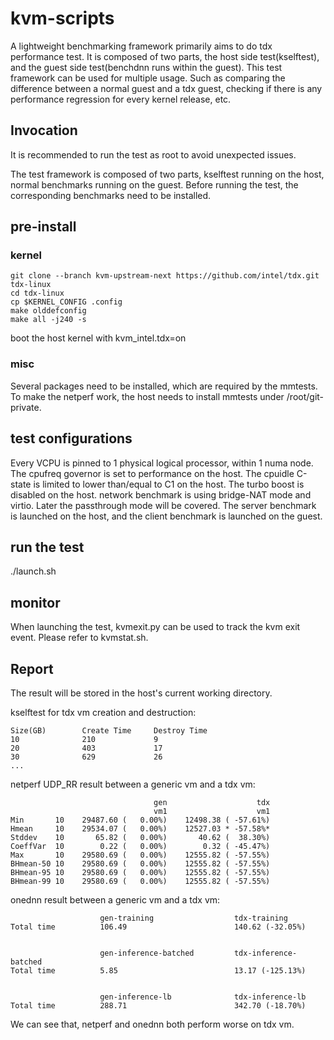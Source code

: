 # kvm-scripts

A lightweight benchmarking framework primarily aims to do tdx
performance test. It is composed of two parts, the host side
test(kselftest), and the guest side test(benchdnn runs within
the guest). This test framework can be used for multiple usage.
Such as comparing the difference between a normal guest and a tdx
guest, checking if there is any performance regression for every
kernel release, etc.

## Invocation

It is recommended to run the test as root to avoid unexpected issues.

The test framework is composed of two parts, kselftest running
on the host, normal benchmarks running on the guest. Before running
the test, the corresponding benchmarks need to be installed.

## pre-install

### kernel
```
git clone --branch kvm-upstream-next https://github.com/intel/tdx.git tdx-linux
cd tdx-linux
cp $KERNEL_CONFIG .config
make olddefconfig
make all -j240 -s
```

boot the host kernel with kvm_intel.tdx=on

### misc

Several packages need to be installed, which are required by the mmtests.
To make the netperf work, the host needs to install mmtests under /root/git-private.

## test configurations

Every VCPU is pinned to 1 physical logical processor, within 1 numa node.
The cpufreq governor is set to performance on the host.
The cpuidle C-state is limited to lower than/equal to C1 on the host.
The turbo boost is disabled on the host.
network benchmark is using bridge-NAT mode and virtio. Later the passthrough
mode will be covered. The server benchmark is launched on the host, and the
client benchmark is launched on the guest.

## run the test

./launch.sh

## monitor

When launching the test, kvmexit.py can be used to track the kvm exit
event. Please refer to kvmstat.sh.

## Report

The result will be stored in the host's current working directory.

kselftest for tdx vm creation and destruction:

```
Size(GB)        Create Time     Destroy Time
10              210             9
20              403             17
30              629             26
...
```


netperf UDP_RR result between a generic vm and a tdx vm:

```
                                gen                    tdx
                                vm1                    vm1
Min       10    29487.60 (   0.00%)    12498.38 ( -57.61%)
Hmean     10    29534.07 (   0.00%)    12527.03 * -57.58%*
Stddev    10       65.82 (   0.00%)       40.62 (  38.30%)
CoeffVar  10        0.22 (   0.00%)        0.32 ( -45.47%)
Max       10    29580.69 (   0.00%)    12555.82 ( -57.55%)
BHmean-50 10    29580.69 (   0.00%)    12555.82 ( -57.55%)
BHmean-95 10    29580.69 (   0.00%)    12555.82 ( -57.55%)
BHmean-99 10    29580.69 (   0.00%)    12555.82 ( -57.55%)
```

onednn result between a generic vm and a tdx vm:
```
                    gen-training                  tdx-training
Total time          106.49                        140.62 (-32.05%)


                    gen-inference-batched         tdx-inference-batched
Total time          5.85                          13.17 (-125.13%)


                    gen-inference-lb              tdx-inference-lb
Total time          288.71                        342.70 (-18.70%)

```

We can see that, netperf and onednn both perform worse on tdx vm.
